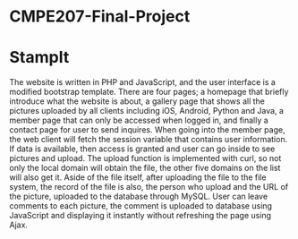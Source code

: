 # CMPE207-Final-Project
# StampIt

The website is written in PHP and JavaScript, and the user interface is a modified bootstrap template. There are four pages; a homepage that briefly introduce what the website is about, a gallery page that shows all the pictures uploaded by all clients including iOS, Android, Python and Java, a member page that can only be accessed when logged in, and finally a contact page for user to send inquires. 
When going into the member page, the web client will fetch the session variable that contains user information. If data is available, then access is granted and user can go inside to see pictures and upload.
The upload function is implemented with curl, so not only the local domain will obtain the file, the other five domains on the list will also get it. Aside of the file itself, after uploading the file to the file system, the record of the file is also, the person who upload and the URL of the picture, uploaded to the database through MySQL. 
User can leave comments to each picture, the comment is uploaded to database using JavaScript and displaying it instantly without refreshing the page using Ajax.

